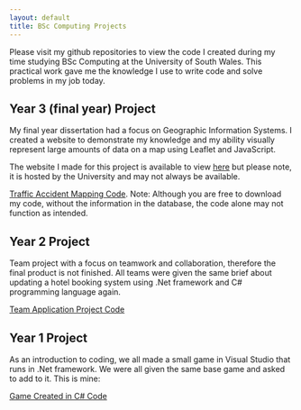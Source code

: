 ```yaml
---
layout: default
title: BSc Computing Projects
---
```


Please visit my github repositories to view the code I created during my time studying BSc Computing at the University of South Wales.  This practical work gave me the knowledge I use to write code and solve problems in my job today.

## Year 3 (final year) Project

My final year dissertation had a focus on Geographic Information Systems.  I created a website to demonstrate my knowledge and my ability visually represent large amounts of data on a map using Leaflet and JavaScript.  

The website I made for this project is available to view [here](https://ces-web2.southwales.ac.uk/students/30021038/IS3D660/home.html) but please note, it is hosted by the University and may not always be available.

[Traffic Accident Mapping Code](https://github.com/SeaShell92/IndividualProject2023). Note: Although you are free to download my code, without the information in the database, the code alone may not function as intended.

## Year 2 Project

Team project with a focus on teamwork and collaboration, therefore the final product is not finished.  All teams were given the same brief about updating a hotel booking system using .Net framework and C# programming language again.

[Team Application Project Code](https://github.com/SeaShell92/team-application-project)

## Year 1 Project

As an introduction to coding, we all made a small game in Visual Studio that runs in .Net framework.  We were all given the same base game and asked to add to it.  This is mine:

[Game Created in C# Code](https://github.com/SeaShell92/Year1GameProject)

